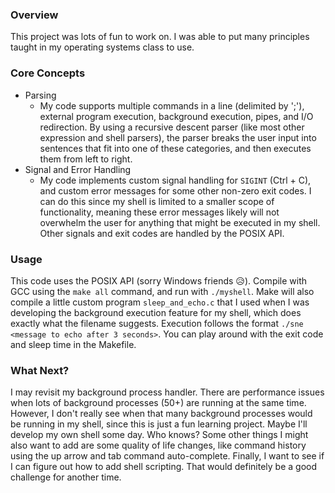 ### Overview
This project was lots of fun to work on. I was able to put many principles taught in my operating systems class to use.

### Core Concepts
- Parsing
    - My code supports multiple commands in a line (delimited by ';'), external program execution, background execution, pipes, and I/O redirection. By using a recursive descent parser (like most other expression and shell parsers), the parser breaks the user input into sentences that fit into one of these categories, and then executes them from left to right.
- Signal and Error Handling
    - My code implements custom signal handling for `SIGINT` (Ctrl + C), and custom error messages for some other non-zero exit codes. I can do this since my shell is limited to a smaller scope of functionality, meaning these error messages likely will not overwhelm the user for anything that might be executed in my shell. Other signals and exit codes are handled by the POSIX API.

### Usage
This code uses the POSIX API (sorry Windows friends 😥). Compile with GCC using the `make all` command, and run with `./myshell`. Make will also compile a little custom program `sleep_and_echo.c` that I used when I was developing the background execution feature for my shell, which does exactly what the filename suggests. Execution follows the format `./sne <message to echo after 3 seconds>`. You can play around with the exit code and sleep time in the Makefile.

### What Next?
I may revisit my background process handler. There are performance issues when lots of background processes (50+) are running at the same time. However, I don't really see when that many background processes would be running in my shell, since this is just a fun learning project. Maybe I'll develop my own shell some day. Who knows? Some other things I might also want to add are some quality of life changes, like command history using the up arrow and tab command auto-complete. Finally, I want to see if I can figure out how to add shell scripting. That would definitely be a good challenge for another time.